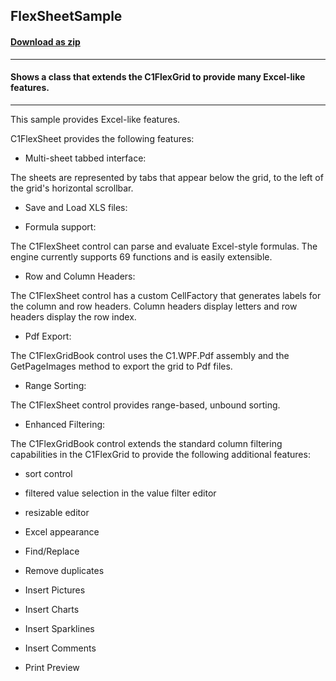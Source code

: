 ## FlexSheetSample
#### [Download as zip](https://downgit.github.io/#/home?url=https://github.com/GrapeCity/ComponentOne-WPF-Samples/tree/master/\NET_4.5.2\C1.WPF.FlexGrid.FlexSheet\CS\FlexSheetSample\FlexSheetSample)
____
#### Shows a class that extends the C1FlexGrid to provide many Excel-like features.
____
This sample provides Excel-like features.

C1FlexSheet provides the following features:


* Multi-sheet tabbed interface:

The sheets are represented by tabs that appear below the grid, to the left
of the grid's horizontal scrollbar.


* Save and Load XLS files:


* Formula support:

The C1FlexSheet control can parse and evaluate Excel-style formulas. 
The engine currently supports 69 functions and is easily extensible.


* Row and Column Headers:

The C1FlexSheet control has a custom CellFactory that generates labels for
the column and row headers. Column headers display letters and row headers
display the row index.


* Pdf Export:

The C1FlexGridBook control uses the C1.WPF.Pdf assembly and the GetPageImages
method to export the grid to Pdf files.


* Range Sorting:

The C1FlexSheet control provides range-based, unbound sorting.


* Enhanced Filtering:

The C1FlexGridBook control extends the standard column filtering capabilities in 
the C1FlexGrid to provide the following additional features:


* sort control
* filtered value selection in the value filter editor
* resizable editor
* Excel appearance



* Find/Replace


* Remove duplicates


* Insert Pictures


* Insert Charts


* Insert Sparklines


* Insert Comments


* Print Preview
